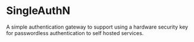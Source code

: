 # SingleAuthN
A simple authentication gateway to support using a hardware security key for passwordless authentication to self hosted services. 
